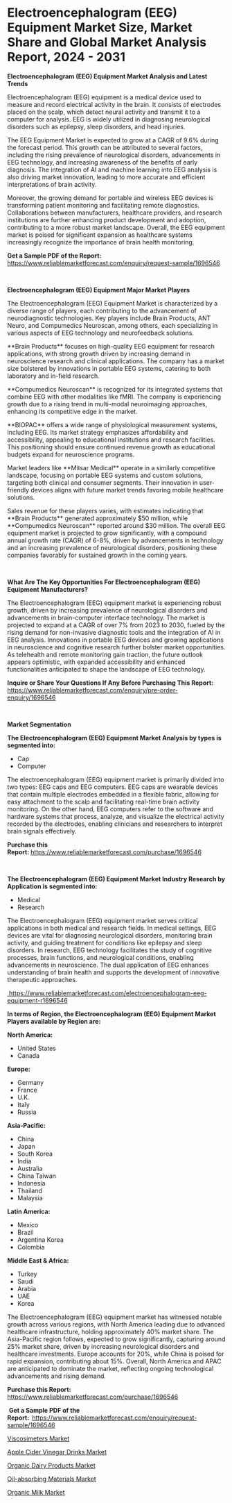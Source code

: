 <p><h1>Electroencephalogram (EEG) Equipment Market Size, Market Share and Global Market Analysis Report, 2024 - 2031</h1></p><p><strong>Electroencephalogram (EEG) Equipment Market Analysis and Latest Trends</strong></p>
<p><p>Electroencephalogram (EEG) equipment is a medical device used to measure and record electrical activity in the brain. It consists of electrodes placed on the scalp, which detect neural activity and transmit it to a computer for analysis. EEG is widely utilized in diagnosing neurological disorders such as epilepsy, sleep disorders, and head injuries. </p><p>The EEG Equipment Market is expected to grow at a CAGR of 9.6% during the forecast period. This growth can be attributed to several factors, including the rising prevalence of neurological disorders, advancements in EEG technology, and increasing awareness of the benefits of early diagnosis. The integration of AI and machine learning into EEG analysis is also driving market innovation, leading to more accurate and efficient interpretations of brain activity.</p><p>Moreover, the growing demand for portable and wireless EEG devices is transforming patient monitoring and facilitating remote diagnostics. Collaborations between manufacturers, healthcare providers, and research institutions are further enhancing product development and adoption, contributing to a more robust market landscape. Overall, the EEG equipment market is poised for significant expansion as healthcare systems increasingly recognize the importance of brain health monitoring.</p></p>
<p><strong>Get a Sample PDF of the Report:&nbsp;</strong> <a href="https://www.reliablemarketforecast.com/enquiry/request-sample/1696546?utm_campaign=1159&utm_medium=2&utm_source=Github&utm_content=ia&utm_term=20102024&utm_id=electroencephalogram-eeg-equipment">https://www.reliablemarketforecast.com/enquiry/request-sample/1696546</a></p>
<p>&nbsp;</p>
<p><strong>Electroencephalogram (EEG) Equipment Major Market Players</strong></p>
<p><p>The Electroencephalogram (EEG) Equipment Market is characterized by a diverse range of players, each contributing to the advancement of neurodiagnostic technologies. Key players include Brain Products, ANT Neuro, and Compumedics Neuroscan, among others, each specializing in various aspects of EEG technology and neurofeedback solutions.</p><p>**Brain Products** focuses on high-quality EEG equipment for research applications, with strong growth driven by increasing demand in neuroscience research and clinical applications. The company has a market size bolstered by innovations in portable EEG systems, catering to both laboratory and in-field research.</p><p>**Compumedics Neuroscan** is recognized for its integrated systems that combine EEG with other modalities like fMRI. The company is experiencing growth due to a rising trend in multi-modal neuroimaging approaches, enhancing its competitive edge in the market.</p><p>**BIOPAC** offers a wide range of physiological measurement systems, including EEG. Its market strategy emphasizes affordability and accessibility, appealing to educational institutions and research facilities. This positioning should ensure continued revenue growth as educational budgets expand for neuroscience programs.</p><p>Market leaders like **Mitsar Medical** operate in a similarly competitive landscape, focusing on portable EEG systems and custom solutions, targeting both clinical and consumer segments. Their innovation in user-friendly devices aligns with future market trends favoring mobile healthcare solutions.</p><p>Sales revenue for these players varies, with estimates indicating that **Brain Products** generated approximately $50 million, while **Compumedics Neuroscan** reported around $30 million. The overall EEG equipment market is projected to grow significantly, with a compound annual growth rate (CAGR) of 6-8%, driven by advancements in technology and an increasing prevalence of neurological disorders, positioning these companies favorably for sustained growth in the coming years.</p></p>
<p>&nbsp;</p>
<p><strong>What Are The Key Opportunities For Electroencephalogram (EEG) Equipment Manufacturers?</strong></p>
<p><p>The Electroencephalogram (EEG) equipment market is experiencing robust growth, driven by increasing prevalence of neurological disorders and advancements in brain-computer interface technology. The market is projected to expand at a CAGR of over 7% from 2023 to 2030, fueled by the rising demand for non-invasive diagnostic tools and the integration of AI in EEG analysis. Innovations in portable EEG devices and growing applications in neuroscience and cognitive research further bolster market opportunities. As telehealth and remote monitoring gain traction, the future outlook appears optimistic, with expanded accessibility and enhanced functionalities anticipated to shape the landscape of EEG technology.</p></p>
<p><strong>Inquire or Share Your Questions If Any Before Purchasing This Report:</strong> <a href="https://www.reliablemarketforecast.com/enquiry/pre-order-enquiry/1696546?utm_campaign=1159&utm_medium=2&utm_source=Github&utm_content=ia&utm_term=20102024&utm_id=electroencephalogram-eeg-equipment">https://www.reliablemarketforecast.com/enquiry/pre-order-enquiry/1696546</a></p>
<p>&nbsp;</p>
<p><strong>Market Segmentation</strong></p>
<p><strong>The Electroencephalogram (EEG) Equipment Market Analysis by types is segmented into:</strong></p>
<p><ul><li>Cap</li><li>Computer</li></ul></p>
<p><p>The electroencephalogram (EEG) equipment market is primarily divided into two types: EEG caps and EEG computers. EEG caps are wearable devices that contain multiple electrodes embedded in a flexible fabric, allowing for easy attachment to the scalp and facilitating real-time brain activity monitoring. On the other hand, EEG computers refer to the software and hardware systems that process, analyze, and visualize the electrical activity recorded by the electrodes, enabling clinicians and researchers to interpret brain signals effectively.</p></p>
<p><strong>Purchase this Report:&nbsp;</strong><a href="https://www.reliablemarketforecast.com/purchase/1696546?utm_campaign=1159&utm_medium=2&utm_source=Github&utm_content=ia&utm_term=20102024&utm_id=electroencephalogram-eeg-equipment">https://www.reliablemarketforecast.com/purchase/1696546</a></p>
<p>&nbsp;</p>
<p><strong>The Electroencephalogram (EEG) Equipment Market Industry Research by Application is segmented into:</strong></p>
<p><ul><li>Medical</li><li>Research</li></ul></p>
<p><p>The Electroencephalogram (EEG) equipment market serves critical applications in both medical and research fields. In medical settings, EEG devices are vital for diagnosing neurological disorders, monitoring brain activity, and guiding treatment for conditions like epilepsy and sleep disorders. In research, EEG technology facilitates the study of cognitive processes, brain functions, and neurological conditions, enabling advancements in neuroscience. The dual application of EEG enhances understanding of brain health and supports the development of innovative therapeutic approaches.</p></p>
<p><a href="https://www.reliablemarketforecast.com/electroencephalogram-eeg-equipment-r1696546?utm_campaign=1159&utm_medium=2&utm_source=Github&utm_content=ia&utm_term=20102024&utm_id=electroencephalogram-eeg-equipment">&nbsp;https://www.reliablemarketforecast.com/electroencephalogram-eeg-equipment-r1696546</a></p>
<p><strong>In terms of Region, the Electroencephalogram (EEG) Equipment Market Players available by Region are:</strong></p>
<p>
    <p> <strong> North America: </strong>
        <ul>
            <li>United States</li>
            <li>Canada</li>
        </ul>
        </p> 
    <p> <strong> Europe: </strong>
        <ul>
            <li>Germany</li>
            <li>France</li>
            <li>U.K.</li>
            <li>Italy</li>
            <li>Russia</li>
        </ul>
        </p> 
    <p> <strong> Asia-Pacific: </strong>
        <ul>
            <li>China</li>
            <li>Japan</li>
            <li>South Korea</li>
            <li>India</li>
            <li>Australia</li>
            <li>China Taiwan</li>
            <li>Indonesia</li>
            <li>Thailand</li>
            <li>Malaysia</li>
        </ul>
        </p> 
    <p> <strong> Latin America: </strong>
        <ul>
            <li>Mexico</li>
            <li>Brazil</li>
            <li>Argentina Korea</li>
            <li>Colombia</li>
        </ul>
        </p> 
    <p> <strong> Middle East & Africa: </strong>
        <ul>
            <li>Turkey</li>
            <li>Saudi</li>
            <li>Arabia</li>
            <li>UAE</li>
            <li>Korea</li>
        </ul>
    </p>
    </p>
<p><p>The Electroencephalogram (EEG) equipment market has witnessed notable growth across various regions, with North America leading due to advanced healthcare infrastructure, holding approximately 40% market share. The Asia-Pacific region follows, expected to grow significantly, capturing around 25% market share, driven by increasing neurological disorders and healthcare investments. Europe accounts for 20%, while China is poised for rapid expansion, contributing about 15%. Overall, North America and APAC are anticipated to dominate the market, reflecting ongoing technological advancements and rising demand.</p></p>
<p><strong>Purchase this Report: </strong><a href="https://www.reliablemarketforecast.com/purchase/1696546?utm_campaign=1159&utm_medium=2&utm_source=Github&utm_content=ia&utm_term=20102024&utm_id=electroencephalogram-eeg-equipment">https://www.reliablemarketforecast.com/purchase/1696546</a></p>
<p>&nbsp;<strong>Get a Sample PDF of the Report:&nbsp;&nbsp;</strong><a href="https://www.reliablemarketforecast.com/enquiry/request-sample/1696546?utm_campaign=1159&utm_medium=2&utm_source=Github&utm_content=ia&utm_term=20102024&utm_id=electroencephalogram-eeg-equipment">https://www.reliablemarketforecast.com/enquiry/request-sample/1696546</a></p>
<p><strong></strong></p>
<p><p><a href="https://issuu.com/reportprime-2/docs/viscosimeters-market-size-2030.pptx_9f77780f5b7447?utm_campaign=1159&utm_medium=2&utm_source=Github&utm_content=ia&utm_term=20102024&utm_id=electroencephalogram-eeg-equipment">Viscosimeters Market</a></p><p><a href="https://github.com/rebbeccawac8w/Market-Research-Report-List-1/blob/main/apple-cider-vinegar-drinks-market.md?utm_campaign=1159&utm_medium=2&utm_source=Github&utm_content=ia&utm_term=20102024&utm_id=electroencephalogram-eeg-equipment">Apple Cider Vinegar Drinks Market</a></p><p><a href="https://www.linkedin.com/pulse/organic-dairy-products-momentum-charting-47-cagr-path-2024-2031-gsdce?utm_campaign=1159&utm_medium=2&utm_source=Github&utm_content=ia&utm_term=20102024&utm_id=electroencephalogram-eeg-equipment">Organic Dairy Products Market</a></p><p><a href="https://github.com/cano01c7/Market-Research-Report-List-1/blob/main/oil-absorbing-materials-market.md?utm_campaign=1159&utm_medium=2&utm_source=Github&utm_content=ia&utm_term=20102024&utm_id=electroencephalogram-eeg-equipment">Oil-absorbing Materials Market</a></p><p><a href="https://www.linkedin.com/pulse/influencing-factors-organic-milk-market-insights-growth-projections-tgkce?utm_campaign=1159&utm_medium=2&utm_source=Github&utm_content=ia&utm_term=20102024&utm_id=electroencephalogram-eeg-equipment">Organic Milk Market</a></p></p>